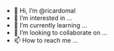- 👋 Hi, I’m @ricardomal
- 👀 I’m interested in ...
- 🌱 I’m currently learning ...
- 💞️ I’m looking to collaborate on ...
- 📫 How to reach me ...

<!---
ricardomal/ricardomal is a ✨ special ✨ repository because its `README.md` (this file) appears on your GitHub profile.
You can click the Preview link to take a look at your changes.
--->

